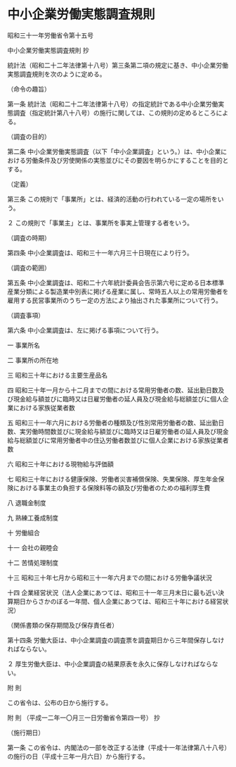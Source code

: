 # 中小企業労働実態調査規則

昭和三十一年労働省令第十五号

中小企業労働実態調査規則 抄

統計法（昭和二十二年法律第十八号）第三条第二項の規定に基き、中小企業労働実態調査規則を次のように定める。

（命令の趣旨）

第一条 統計法（昭和二十二年法律第十八号）の指定統計である中小企業労働実態調査（指定統計第八十八号）の施行に関しては、この規則の定めるところによる。

（調査の目的）

第二条 中小企業労働実態調査（以下「中小企業調査」という。）は、中小企業における労働条件及び労使関係の実態並びにその要因を明らかにすることを目的とする。

（定義）

第三条 この規則で「事業所」とは、経済的活動の行われている一定の場所をいう。

２ この規則で「事業主」とは、事業所を事実上管理する者をいう。

（調査の時期）

第四条 中小企業調査は、昭和三十一年六月三十日現在により行う。

（調査の範囲）

第五条 中小企業調査は、昭和二十六年統計委員会告示第六号に定める日本標準産業分類による製造業中別表に掲げる産業に属し、常時五人以上の常用労働者を雇用する民営事業所のうち一定の方法により抽出された事業所について行う。

（調査事項）

第六条 中小企業調査は、左に掲げる事項について行う。

一 事業所名

二 事業所の所在地

三 昭和三十年における主要生産品名

四 昭和三十年一月から十二月までの間における常用労働者の数、延出勤日数及び現金給与額並びに臨時又は日雇労働者の延人員及び現金給与総額並びに個人企業における家族従業者数

五 昭和三十一年六月における労働者の種類及び性別常用労働者の数、延出勤日数、実労働時間数並びに現金給与額並びに臨時又は日雇労働者の延人員及び現金給与総額並びに常用労働者中の住込労働者数並びに個人企業における家族従業者数

六 昭和三十年における現物給与評価額

七 昭和三十年における健康保険、労働者災害補償保険、失業保険、厚生年金保険における事業主の負担する保険料等の額及び労働者のための福利厚生費

八 退職金制度

九 熟練工養成制度

十 労働組合

十一 会社の親睦会

十二 苦情処理制度

十三 昭和三十年七月から昭和三十一年六月までの間における労働争議状況

十四 企業経営状況（法人企業にあつては、昭和三十一年三月末日に最も近い決算期日からさかのぼる一年間、個人企業にあつては、昭和三十年における経営状況）

（関係書類の保存期間及び保存責任者）

第十四条 労働大臣は、中小企業調査の調査票を調査期日から三年間保存しなければならない。

２ 厚生労働大臣は、中小企業調査の結果原表を永久に保存しなければならない。

附 則

この省令は、公布の日から施行する。

附 則 （平成一二年一〇月三一日労働省令第四一号） 抄

（施行期日）

第一条 この省令は、内閣法の一部を改正する法律（平成十一年法律第八十八号）の施行の日（平成十三年一月六日）から施行する。
